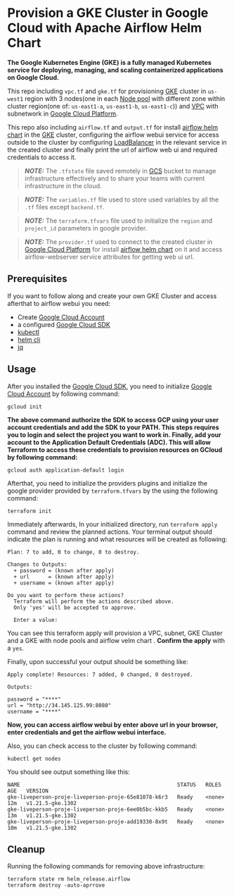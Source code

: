 # Provision a GKE Cluster in  Google Cloud with Apache Airflow Helm Chart 

**The Google Kubernetes Engine (GKE) is a fully managed Kubernetes service for deploying, managing, and scaling containerized applications on Google Cloud.**

This repo including `vpc.tf` and `gke.tf` for provisioning [GKE](https://cloud.google.com/kubernetes-engine) cluster in `us-west1` region with 3 nodes(one in each [Node pool](https://cloud.google.com/kubernetes-engine/docs/concepts/node-pools) with different zone within cluster region(one of: `us-east1-a`, `us-east1-b`, `us-east1-c`)) and [VPC](https://cloud.google.com/vpc) with subnetwork in  [Google Cloud Platform](https://cloud.google.com).

This repo also including `airflow.tf` and `output.tf` for install [airflow helm chart](https://airflow.apache.org/docs/helm-chart/stable/index.html) in the [GKE](https://cloud.google.com/kubernetes-engine) cluster, configuring the airflow webui service for access outside to the cluster by configuring [LoadBalancer](https://kubernetes.io/docs/tasks/access-application-cluster/create-external-load-balancer/) in the relevant service in the created cluster and finally print the url of airflow web ui and required credentials to access it.


> **_NOTE:_**  The `.tfstate` file saved remotely in [GCS](https://console.cloud.google.com/storage/browser) bucket to manage infrastructure effectively and to share your teams with current infrastructure in the cloud.

> **_NOTE:_** The `variables.tf`  file used to store used variables by all the `.tf` files except `backend.tf`.

> **_NOTE:_** The `terraform.tfvars` file used to initialize the `region` and `project_id` parameters in google provider.

> **_NOTE:_** The `provider.tf` used to connect to the created cluster in  [Google Cloud Platform](https://cloud.google.com) for install [airflow helm chart](https://airflow.apache.org/docs/helm-chart/stable/index.html) on it and access airflow-webserver service attributes for getting web ui url.

## Prerequisites

If you want to follow along and create your own GKE Cluster and access afterthat to airflow webui you need:
* Create [Google Cloud Account](https://console.cloud.google.com/getting-started)
* a configured [Google Cloud SDK](https://cloud.google.com/sdk/docs/install)
* [kubectl](https://kubernetes.io/docs/reference/kubectl/overview/)
* [helm cli](https://helm.sh/docs/intro/install/)
* [jq](https://linuxhint.com/bash_jq_command/)

## Usage

After you installed the [Google Cloud SDK](https://cloud.google.com/sdk/docs/install), you need to initialize [Google Cloud Account](https://console.cloud.google.com/getting-started) by following command:
```console
gcloud init 
```
**The above command authorize the SDK to access GCP using your user account credentials and add the SDK to your PATH. This steps requires you to login and select the project you want to work in. Finally, add your account to the Application Default Credentials (ADC). This will allow Terraform to access these credentials to provision resources on GCloud by following command:**

```console
gcloud auth application-default login
```

Afterthat, you need to initialize the providers plugins and initialize the google provider provided by `terraform.tfvars` by the using the following command:
```console
terraform init
```

Immediately afterwards, In your initialized directory, run `terraform apply` command and review the planned actions. Your terminal output should indicate the plan is running and what resources will be created as following:
```console
Plan: 7 to add, 0 to change, 0 to destroy.

Changes to Outputs:
  + password = (known after apply)
  + url      = (known after apply)
  + username = (known after apply)

Do you want to perform these actions?
  Terraform will perform the actions described above.
  Only 'yes' will be accepted to approve.

  Enter a value: 
```
You can see this terraform apply will provision a VPC, subnet, GKE Cluster and a GKE with node pools and airflow velm chart . **Confirm the apply** with a `yes`.

Finally, upon successful your output should be something like:

```console
Apply complete! Resources: 7 added, 0 changed, 0 destroyed.

Outputs:

password = "****"
url = "http://34.145.125.99:8080"
username = "****"
```
**Now, you can access airflow webui by enter above url in your browser, enter credentials and get the airflow webui interface.**

Also, you can check access to the cluster by following command:

```console
kubectl get nodes
```
You should see output something like this:

```console
NAME                                                  STATUS   ROLES    AGE   VERSION
gke-liveperson-proje-liveperson-proje-65e81078-k6r3   Ready    <none>   12m   v1.21.5-gke.1302
gke-liveperson-proje-liveperson-proje-6ee0b5bc-kkb5   Ready    <none>   13m   v1.21.5-gke.1302
gke-liveperson-proje-liveperson-proje-add19330-8x9t   Ready    <none>   10m   v1.21.5-gke.1302

```

## Cleanup

Running the following commands for removing above infrastructure:

```console
terraform state rm helm_release.airflow
terraform destroy -auto-aprrove